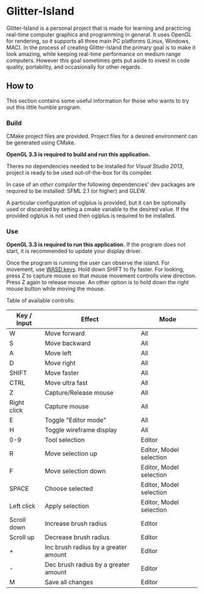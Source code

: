 
Glitter-Island
==============

Glitter-Island is a personal project that is made for learning and practicing
real-time computer graphics and programming in general. It uses OpenGL for rendering, 
so it supports all three main PC platforms (Linux, Windows, MAC). In the process of 
creating Glitter-Island the primary goal is to make it look amazing, while 
keeping real-time performance on medium range computers. However this goal 
sometimes gets put aside to invest in code quality, portability, and 
occasionally for other regards.

## How to

This section contains some useful information for those who wants to 
try out this little humble program.

### Build

CMake project files are provided. Project files for a desired environment 
can be generated using CMake.

**OpenGL 3.3 is required to build and run this application.**

Theres no dependencies needed to be installed for _Visual Studio 2013_, project is 
ready to be used out-of-the-box for its compiler.

In case of an _other compiler_ the following dependencies' dev packages are required to be installed:
SFML 2.1 (or higher) and GLEW.

A particular configuration of oglplus is provided, but it can be optionally used or 
discarded by setting a cmake variable to the desired value. If the provided oglplus 
is not used then oglplus is required to be installed.

### Use

**OpenGL 3.3 is required to run this application.** If the program does not start, 
it is recommended to update your display driver.

Once the program is running the user can observe the island. 
For movement, use [WASD keys](https://en.wikipedia.org/wiki/Arrow_keys#WASD_keys). 
Hold down SHIFT to fly faster. For looking, press Z to capture mouse so that mouse movement 
controlls view direction. Press Z again to release mouse. An other option is to hold down 
the right mouse button while moving the mouse.

Table of available controlls:

| Key / Input | Effect                                | Mode                    |
|-------------|---------------------------------------|-------------------------|
| W           | Move forward                          | All                     |
| S           | Move backward                         | All                     |
| A           | Move left                             | All                     |
| D           | Move right                            | All                     |
| SHIFT       | Move faster                           | All                     |
| CTRL        | Move ultra fast                       | All                     |
| Z           | Capture/Release mouse                 | All                     |
| Right click | Capture mouse                         | All                     |
| E           | Toggle "Editor mode"                  | All                     |
| H           | Toggle wireframe display              | All                     |
| 0-9         | Tool selection                        | Editor                  |
| R           | Move selection up                     | Editor, Model selection |
| F           | Move selection down                   | Editor, Model selection |
| SPACE       | Choose selected                       | Editor, Model selection |
| Left click  | Apply selection                       | Editor, Model selection |
| Scroll down | Increase brush radius                 | Editor                  |
| Scroll up   | Decrease brush radius                 | Editor                  |
| +           | Inc brush radius by a greater amount  | Editor                  |
| -           | Dec brush radius by a greater amount  | Editor                  |
| M           | Save all changes                      | Editor                  |
